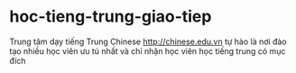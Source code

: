 # hoc-tieng-trung-giao-tiep
Trung tâm dạy tiếng Trung Chinese http://chinese.edu.vn tự hào là nơi đào tạo nhiều học viên ưu tú nhất và chỉ nhận học viên học tiếng trung có mục đích
